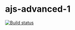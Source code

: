 # ajs-advanced-1
[![Build status](https://ci.appveyor.com/api/projects/status/9yjlocd75gbf8hwg?svg=true)](https://ci.appveyor.com/project/ADeoZ/ajs-advanced-1)
